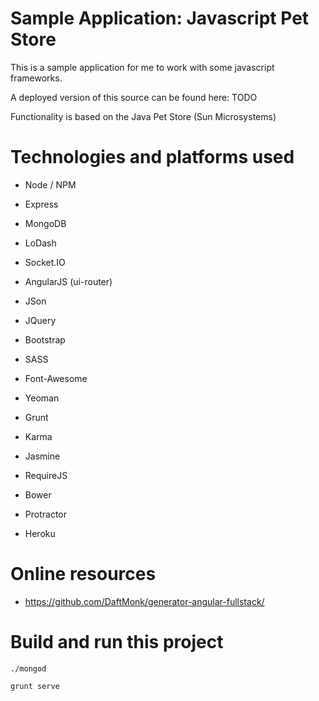 # Sample Application: Javascript Pet Store

This is a sample application for me to work with some javascript frameworks.

A deployed version of this source can be found here: TODO

Functionality is based on the Java Pet Store (Sun Microsystems)

# Technologies and platforms used

- Node / NPM
- Express
- MongoDB
- LoDash
- Socket.IO

- AngularJS (ui-router)
- JSon
- JQuery
- Bootstrap
- SASS
- Font-Awesome

- Yeoman
- Grunt
- Karma
- Jasmine
- RequireJS
- Bower
- Protractor
- Heroku

# Online resources 

- https://github.com/DaftMonk/generator-angular-fullstack/

# Build and run this project

    ./mongod

    grunt serve
        
    